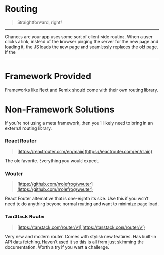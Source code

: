 # Routing

> Straightforward, right?
> 

---

Chances are your app uses some sort of client-side routing. When a user clicks a link, instead of the browser pinging the server for the new page and loading it, the JS loads the new page and seamlessly replaces the old page. If the  

---

# Framework Provided

Frameworks like Next and Remix should come with their own routing library. 

# Non-Framework Solutions

If you’re not using a meta framework, then you’ll likely need to bring in an external routing library. 

### React Router

> [https://reactrouter.com/en/main](https://reactrouter.com/en/main)
> 

The old favorite. Everything you would expect. 

### Wouter

> [https://github.com/molefrog/wouter](https://github.com/molefrog/wouter)
> 

React Router alternative that is one-eighth its size. Use this if you won’t need to do anything beyond normal routing and want to minimize page load. 

### TanStack Router

> [https://tanstack.com/router/v1](https://tanstack.com/router/v1)
> 

Very new and modern router. Comes with stylish new features. Has built-in API data fetching. Haven’t used it so this is all from just skimming the documentation. Worth a try if you want a challenge.